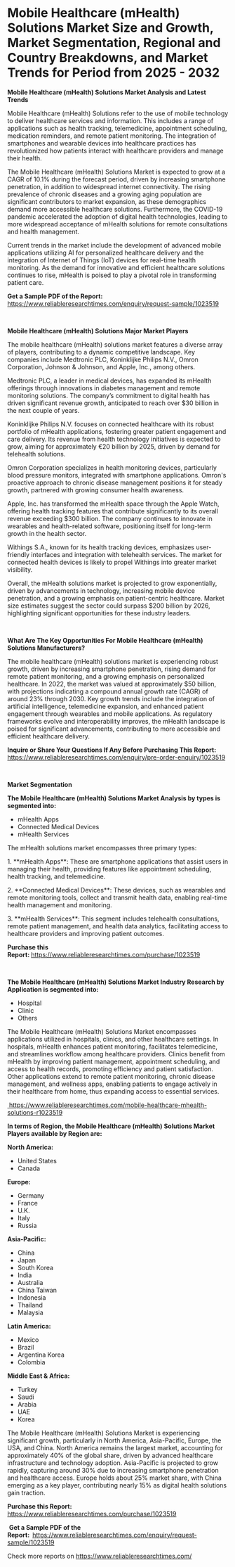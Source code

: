 <p><h1>Mobile Healthcare (mHealth) Solutions Market Size and Growth, Market Segmentation, Regional and Country Breakdowns, and Market Trends for Period from 2025 -  2032</h1></p><p><strong>Mobile Healthcare (mHealth) Solutions Market Analysis and Latest Trends</strong></p>
<p><p>Mobile Healthcare (mHealth) Solutions refer to the use of mobile technology to deliver healthcare services and information. This includes a range of applications such as health tracking, telemedicine, appointment scheduling, medication reminders, and remote patient monitoring. The integration of smartphones and wearable devices into healthcare practices has revolutionized how patients interact with healthcare providers and manage their health.</p><p>The Mobile Healthcare (mHealth) Solutions Market is expected to grow at a CAGR of 10.1% during the forecast period, driven by increasing smartphone penetration, in addition to widespread internet connectivity. The rising prevalence of chronic diseases and a growing aging population are significant contributors to market expansion, as these demographics demand more accessible healthcare solutions. Furthermore, the COVID-19 pandemic accelerated the adoption of digital health technologies, leading to more widespread acceptance of mHealth solutions for remote consultations and health management.</p><p>Current trends in the market include the development of advanced mobile applications utilizing AI for personalized healthcare delivery and the integration of Internet of Things (IoT) devices for real-time health monitoring. As the demand for innovative and efficient healthcare solutions continues to rise, mHealth is poised to play a pivotal role in transforming patient care.</p></p>
<p><strong>Get a Sample PDF of the Report:&nbsp;</strong> <a href="https://www.reliableresearchtimes.com/enquiry/request-sample/1023519?utm_campaign=2006&utm_medium=2&utm_source=Github&utm_content=ia&utm_term=03032025&utm_id=mobile-healthcare-mhealth-solutions">https://www.reliableresearchtimes.com/enquiry/request-sample/1023519</a></p>
<p>&nbsp;</p>
<p><strong>Mobile Healthcare (mHealth) Solutions Major Market Players</strong></p>
<p><p>The mobile healthcare (mHealth) solutions market features a diverse array of players, contributing to a dynamic competitive landscape. Key companies include Medtronic PLC, Koninklijke Philips N.V., Omron Corporation, Johnson & Johnson, and Apple, Inc., among others. </p><p>Medtronic PLC, a leader in medical devices, has expanded its mHealth offerings through innovations in diabetes management and remote monitoring solutions. The company’s commitment to digital health has driven significant revenue growth, anticipated to reach over $30 billion in the next couple of years.</p><p>Koninklijke Philips N.V. focuses on connected healthcare with its robust portfolio of mHealth applications, fostering greater patient engagement and care delivery. Its revenue from health technology initiatives is expected to grow, aiming for approximately €20 billion by 2025, driven by demand for telehealth solutions.</p><p>Omron Corporation specializes in health monitoring devices, particularly blood pressure monitors, integrated with smartphone applications. Omron's proactive approach to chronic disease management positions it for steady growth, partnered with growing consumer health awareness.</p><p>Apple, Inc. has transformed the mHealth space through the Apple Watch, offering health tracking features that contribute significantly to its overall revenue exceeding $300 billion. The company continues to innovate in wearables and health-related software, positioning itself for long-term growth in the health sector.</p><p>Withings S.A., known for its health tracking devices, emphasizes user-friendly interfaces and integration with telehealth services. The market for connected health devices is likely to propel Withings into greater market visibility.</p><p>Overall, the mHealth solutions market is projected to grow exponentially, driven by advancements in technology, increasing mobile device penetration, and a growing emphasis on patient-centric healthcare. Market size estimates suggest the sector could surpass $200 billion by 2026, highlighting significant opportunities for these industry leaders.</p></p>
<p>&nbsp;</p>
<p><strong>What Are The Key Opportunities For Mobile Healthcare (mHealth) Solutions Manufacturers?</strong></p>
<p><p>The mobile healthcare (mHealth) solutions market is experiencing robust growth, driven by increasing smartphone penetration, rising demand for remote patient monitoring, and a growing emphasis on personalized healthcare. In 2022, the market was valued at approximately $50 billion, with projections indicating a compound annual growth rate (CAGR) of around 23% through 2030. Key growth trends include the integration of artificial intelligence, telemedicine expansion, and enhanced patient engagement through wearables and mobile applications. As regulatory frameworks evolve and interoperability improves, the mHealth landscape is poised for significant advancements, contributing to more accessible and efficient healthcare delivery.</p></p>
<p><strong>Inquire or Share Your Questions If Any Before Purchasing This Report:</strong> <a href="https://www.reliableresearchtimes.com/enquiry/pre-order-enquiry/1023519?utm_campaign=2006&utm_medium=2&utm_source=Github&utm_content=ia&utm_term=03032025&utm_id=mobile-healthcare-mhealth-solutions">https://www.reliableresearchtimes.com/enquiry/pre-order-enquiry/1023519</a></p>
<p>&nbsp;</p>
<p><strong>Market Segmentation</strong></p>
<p><strong>The Mobile Healthcare (mHealth) Solutions Market Analysis by types is segmented into:</strong></p>
<p><ul><li>mHealth Apps</li><li>Connected Medical Devices</li><li>mHealth Services</li></ul></p>
<p><p>The mHealth solutions market encompasses three primary types: </p><p>1. **mHealth Apps**: These are smartphone applications that assist users in managing their health, providing features like appointment scheduling, health tracking, and telemedicine.</p><p>2. **Connected Medical Devices**: These devices, such as wearables and remote monitoring tools, collect and transmit health data, enabling real-time health management and monitoring.</p><p>3. **mHealth Services**: This segment includes telehealth consultations, remote patient management, and health data analytics, facilitating access to healthcare providers and improving patient outcomes.</p></p>
<p><strong>Purchase this Report:&nbsp;</strong><a href="https://www.reliableresearchtimes.com/purchase/1023519?utm_campaign=2006&utm_medium=2&utm_source=Github&utm_content=ia&utm_term=03032025&utm_id=mobile-healthcare-mhealth-solutions">https://www.reliableresearchtimes.com/purchase/1023519</a></p>
<p>&nbsp;</p>
<p><strong>The Mobile Healthcare (mHealth) Solutions Market Industry Research by Application is segmented into:</strong></p>
<p><ul><li>Hospital</li><li>Clinic</li><li>Others</li></ul></p>
<p><p>The Mobile Healthcare (mHealth) Solutions Market encompasses applications utilized in hospitals, clinics, and other healthcare settings. In hospitals, mHealth enhances patient monitoring, facilitates telemedicine, and streamlines workflow among healthcare providers. Clinics benefit from mHealth by improving patient management, appointment scheduling, and access to health records, promoting efficiency and patient satisfaction. Other applications extend to remote patient monitoring, chronic disease management, and wellness apps, enabling patients to engage actively in their healthcare from home, thus expanding access to essential services.</p></p>
<p><a href="https://www.reliableresearchtimes.com/mobile-healthcare-mhealth-solutions-r1023519?utm_campaign=2006&utm_medium=2&utm_source=Github&utm_content=ia&utm_term=03032025&utm_id=mobile-healthcare-mhealth-solutions">&nbsp;https://www.reliableresearchtimes.com/mobile-healthcare-mhealth-solutions-r1023519</a></p>
<p><strong>In terms of Region, the Mobile Healthcare (mHealth) Solutions Market Players available by Region are:</strong></p>
<p>
    <p> <strong> North America: </strong>
        <ul>
            <li>United States</li>
            <li>Canada</li>
        </ul>
        </p> 
    <p> <strong> Europe: </strong>
        <ul>
            <li>Germany</li>
            <li>France</li>
            <li>U.K.</li>
            <li>Italy</li>
            <li>Russia</li>
        </ul>
        </p> 
    <p> <strong> Asia-Pacific: </strong>
        <ul>
            <li>China</li>
            <li>Japan</li>
            <li>South Korea</li>
            <li>India</li>
            <li>Australia</li>
            <li>China Taiwan</li>
            <li>Indonesia</li>
            <li>Thailand</li>
            <li>Malaysia</li>
        </ul>
        </p> 
    <p> <strong> Latin America: </strong>
        <ul>
            <li>Mexico</li>
            <li>Brazil</li>
            <li>Argentina Korea</li>
            <li>Colombia</li>
        </ul>
        </p> 
    <p> <strong> Middle East & Africa: </strong>
        <ul>
            <li>Turkey</li>
            <li>Saudi</li>
            <li>Arabia</li>
            <li>UAE</li>
            <li>Korea</li>
        </ul>
    </p>
    </p>
<p><p>The Mobile Healthcare (mHealth) Solutions Market is experiencing significant growth, particularly in North America, Asia-Pacific, Europe, the USA, and China. North America remains the largest market, accounting for approximately 40% of the global share, driven by advanced healthcare infrastructure and technology adoption. Asia-Pacific is projected to grow rapidly, capturing around 30% due to increasing smartphone penetration and healthcare access. Europe holds about 25% market share, with China emerging as a key player, contributing nearly 15% as digital health solutions gain traction.</p></p>
<p><strong>Purchase this Report: </strong><a href="https://www.reliableresearchtimes.com/purchase/1023519?utm_campaign=2006&utm_medium=2&utm_source=Github&utm_content=ia&utm_term=03032025&utm_id=mobile-healthcare-mhealth-solutions">https://www.reliableresearchtimes.com/purchase/1023519</a></p>
<p>&nbsp;<strong>Get a Sample PDF of the Report:&nbsp;&nbsp;</strong><a href="https://www.reliableresearchtimes.com/enquiry/request-sample/1023519?utm_campaign=2006&utm_medium=2&utm_source=Github&utm_content=ia&utm_term=03032025&utm_id=mobile-healthcare-mhealth-solutions">https://www.reliableresearchtimes.com/enquiry/request-sample/1023519</a></p>
<p><strong></strong></p>
<p>Check more reports on <a href="https://www.reliableresearchtimes.com/?utm_campaign=2006&utm_medium=2&utm_source=Github&utm_content=ia&utm_term=03032025&utm_id=mobile-healthcare-mhealth-solutions">https://www.reliableresearchtimes.com/</a></p>
